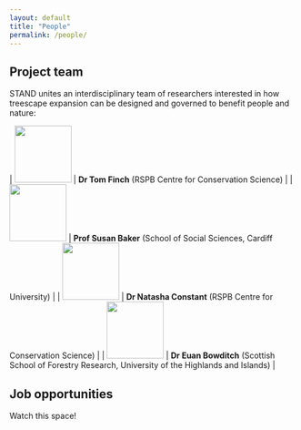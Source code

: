 ```yaml
---
layout: default
title: "People"
permalink: /people/
---
```

<!-- ## Edit CSS style for markdown tables -->
<style>
td, th {
   border: none!important;
   color: #FFFFFF;
   background-color: #FFFFFF;
}
</style>

## Project team
STAND unites an interdisciplinary team of researchers interested in how treescape expansion can be designed and governed to benefit people and nature:

| <img src="/stand/assets/img/tf.png" width=100> | **Dr Tom Finch** (RSPB Centre for Conservation Science) | 
| <img src="/stand/assets/img/sb.png" width=100> | **Prof Susan Baker** (School of Social Sciences, Cardiff University) |
| <img src="/stand/assets/img/nc.png" width=100> | **Dr Natasha Constant** (RSPB Centre for Conservation Science) |
| <img src="/stand/assets/img/eb.png" width=100> | **Dr Euan Bowditch** (Scottish School of Forestry Research, University of the Highlands and Islands) |

<!-- ## Partners -->

<!-- ## Expert Advisory Panel -->

## Job opportunities
Watch this space!

